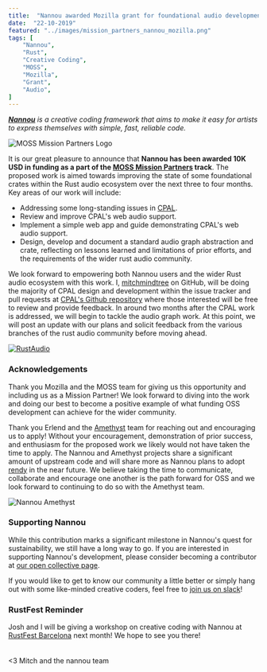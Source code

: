 ```yaml
---
title:  "Nannou awarded Mozilla grant for foundational audio development"
date:  "22-10-2019"
featured: "../images/mission_partners_nannou_mozilla.png"
tags: [
    "Nannou",
    "Rust",
    "Creative Coding",
    "MOSS",
    "Mozilla",
    "Grant",
    "Audio",
]
---
```


*[**Nannou**](https://nannou.cc/) is a creative coding framework that aims to
make it easy for artists to express themselves with simple, fast, reliable
code.*

![MOSS Mission Partners Logo](mission_partners_nannou_mozilla.png)

It is our great pleasure to announce that **Nannou has been awarded 10K USD in
funding as a part of the [MOSS Mission
Partners](https://www.mozilla.org/en-US/moss/mission-partners/) track**. The
proposed work is aimed towards improving the state of some foundational crates
within the Rust audio ecosystem over the next three to four months.  Key areas
of our work will include:

- Addressing some long-standing issues in
  [CPAL](https://github.com/rustaudio/cpal).
- Review and improve CPAL's web audio support.
- Implement a simple web app and guide demonstrating CPAL's web audio support.
- Design, develop and document a standard audio graph abstraction and crate,
  reflecting on lessons learned and limitations of prior efforts, and the
  requirements of the wider rust audio community.

We look forward to empowering both Nannou users and the wider Rust audio
ecosystem with this work. I, [mitchmindtree](https://github.com/mitchmindtree)
on GitHub, will be doing the majority of CPAL design and development within the
issue tracker and pull requests at [CPAL's Github
repository](https://github.com/rustaudio/cpal) where those interested will be
free to review and provide feedback. In around two months after the CPAL work is
addressed, we will begin to tackle the audio graph work. At this point, we will
post an update with our plans and solicit feedback from the various branches of
the rust audio community before moving ahead.

[![RustAudio](rustaudio_logo.png)](https://github.com/RustAudio)

### Acknowledgements

Thank you Mozilla and the MOSS team for giving us this opportunity and including
us as a Mission Partner! We look forward to diving into the work and doing our
best to become a positive example of what funding OSS development can achieve
for the wider community.

Thank you Erlend and the [Amethyst](https://amethyst.rs/) team for reaching out
and encouraging us to apply! Without your encouragement, demonstration of prior
success, and enthusiasm for the proposed work we likely would not have taken the
time to apply. The Nannou and Amethyst projects share a significant amount of
upstream code and will share more as Nannou plans to adopt
[rendy](https://github.com/amethyst/rendy) in the near future. We believe taking
the time to communicate, collaborate and encourage one another is the path
forward for OSS and we look forward to continuing to do so with the Amethyst
team.

![Nannou Amethyst](nannou_amethyst_smaller.png)

### Supporting Nannou

While this contribution marks a significant milestone in Nannou's quest for
sustainability, we still have a long way to go. If you are interested in
supporting Nannou's development, please consider becoming a contributor at [our
open collective page](https://opencollective.com/nannou).

If you would like to get to know our community a little better or simply hang
out with some like-minded creative coders, feel free to [join us on
slack](https://communityinviter.com/apps/nannou/nannou-slack)!

### RustFest Reminder

Josh and I will be giving a workshop on creative coding with Nannou at
[RustFest Barcelona](https://barcelona.rustfest.eu/) next month! We hope to
see you there!
<br>
<br>
<br>
<3 Mitch and the nannou team
